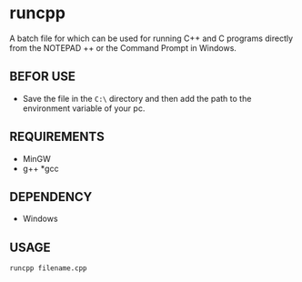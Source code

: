 # runcpp
A batch file for which can be used for running C++ and C programs directly from the NOTEPAD ++ or the Command Prompt in Windows.

## BEFOR USE
* Save the file in the `C:\` directory and then add the path to the environment variable of your pc.

## REQUIREMENTS
* MinGW
* g++
*gcc

## DEPENDENCY
* Windows

## USAGE 

```
runcpp filename.cpp
```
